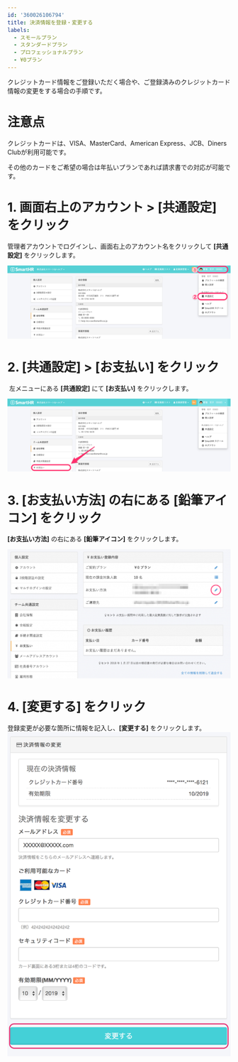 ```yaml
---
id: '360026106794'
title: 決済情報を登録・変更する
labels:
  - スモールプラン
  - スタンダードプラン
  - プロフェッショナルプラン
  - ¥0プラン
---
```

クレジットカード情報をご登録いただく場合や、ご登録済みのクレジットカード情報の変更をする場合の手順です。

# 注意点

クレジットカードは、VISA、MasterCard、American Express、JCB、Diners Clubが利用可能です。

その他のカードをご希望の場合は年払いプランであれば請求書での対応が可能です。

# 1\. 画面右上のアカウント > \[共通設定\] をクリック

管理者アカウントでログインし、画面右上のアカウント名をクリックして **\[共通設定\]** をクリックします。

![image1.png](./00_image1.png)

# 2\. \[共通設定\] > \[お支払い\] をクリック

 左メニューにある **\[共通設定\]** にて **\[お支払い\]** をクリックします。

![image1.png](./01_image1.png)

# 3\. \[お支払い方法\] の右にある \[鉛筆アイコン\] をクリック

**\[お支払い方法\]** の右にある **\[鉛筆アイコン\]** をクリックします。

![お支払い方法の変更](./18acbb8a63d08c2d8d73021011643f48-1024x591.png)

# 4\. \[変更する\] をクリック

登録変更が必要な箇所に情報を記入し、**\[変更する\]** をクリックします。
![決済情報_04](./fbabaef0cb90cb71fabc087f40a19155.png)
